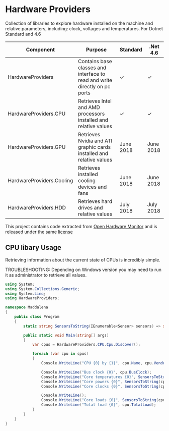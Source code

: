 # Hardware Providers

Collection of libraries to explore hardware installed on the machine and relative parameters, including: clock, voltages and temperatures.
For Dotnet Standard and 4.6

| Component        | Purpose  |  Standard  | .Net 4.6      |
| ------------- | ------------- | ------------- | ------------- |
| HardwareProviders  | Contains base classes and interface to read and write directly on pc ports  | ✓  | ✓
| HardwareProviders.CPU  | Retrieves Intel and AMD processors installed and relative values | ✓  | ✓
| HardwareProviders.GPU | Retrieves Nvidia and ATI graphic cards installed and relative values  | June 2018  | June 2018
| HardwareProviders.Cooling | Retrieves installed cooling devices and fans  | June 2018  | June 2018
| HardwareProviders.HDD | Retrieves hard drives and relative values  | July 2018  | July 2018

This project contains code extracted from [Open Hardware Monitor](https://github.com/openhardwaremonitor) and is released under the same  [license](https://github.com/matteofabbri/HardwareProviders/blob/master/LICENSE)


## CPU libary Usage
Retrieving information about the current state of CPUs is incredibly simple.

TROUBLESHOOTING:
Depending on Windows version you may need to run it as administrator to retrieve all values.



```csharp
using System;
using System.Collections.Generic;
using System.Linq;
using HardwareProviders;

namespace Maddalena
{
    public class Program
    {
        static string SensorsToString(IEnumerable<Sensor> sensors) => string.Join(" ", sensors?.Select(x => x.ToString()) ?? new string[0]);

        public static void Main(string[] args)
        {
            var cpus = HardwareProviders.CPU.Cpu.Discover();

            foreach (var cpu in cpus)
            {
                Console.WriteLine("CPU {0} by {1}", cpu.Name, cpu.Vendor);

                Console.WriteLine("Bus clock {0}", cpu.BusClock);
                Console.WriteLine("Core temperatures {0}", SensorsToString(cpu.CoreTemperatures));
                Console.WriteLine("Core powers {0}", SensorsToString(cpu.CorePowers));
                Console.WriteLine("Core clocks {0}", SensorsToString(cpu.CoreClocks));

                Console.WriteLine();
                Console.WriteLine("Core loads {0}", SensorsToString(cpu.CoreLoads));
                Console.WriteLine("Total load {0}", cpu.TotalLoad);
            }
        }
    }
}
```
